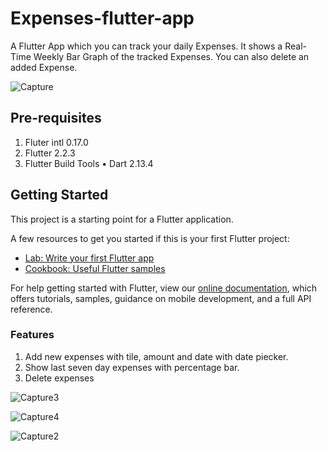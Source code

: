 # **Expenses-flutter-app**

A Flutter App which you can track your daily Expenses. It shows a Real-Time Weekly Bar Graph of the tracked Expenses. You can also delete an added Expense.

![Capture](https://user-images.githubusercontent.com/42559342/125634319-f1bccce4-3a03-4ef0-ab76-5218ac38ceed.jpg)

## **Pre-requisites**

1. Fluter intl 0.17.0
2. Flutter 2.2.3 
3. Flutter Build Tools • Dart 2.13.4



## **Getting Started**

This project is a starting point for a Flutter application.

A few resources to get you started if this is your first Flutter project:

- [Lab: Write your first Flutter app](https://flutter.dev/docs/get-started/codelab)
- [Cookbook: Useful Flutter samples](https://flutter.dev/docs/cookbook)

For help getting started with Flutter, view our
[online documentation](https://flutter.dev/docs), which offers tutorials,
samples, guidance on mobile development, and a full API reference.

### **Features**
1. Add new expenses with tile, amount and date with date piecker.
2. Show last seven day expenses with percentage bar.
3. Delete expenses

![Capture3](https://user-images.githubusercontent.com/42559342/125635138-39874988-2974-4dbf-b09c-235418da7abe.jpg)   

![Capture4](https://user-images.githubusercontent.com/42559342/125635224-6782dbb0-61d2-4d5e-a39a-cf997d10dbb0.jpg)

![Capture2](https://user-images.githubusercontent.com/42559342/125635441-abfbdd6c-8f33-4146-8fc9-0d87a15a4a08.jpg)

















